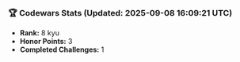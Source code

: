 ### 🏆 Codewars Stats (Updated: 2025-09-08 16:09:21 UTC)

- **Rank:** 8 kyu
- **Honor Points:** 3
- **Completed Challenges:** 1
